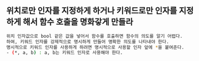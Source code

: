 ## 위치로만 인자를 지정하게 하거나 키워드로만 인자를 지정하게 해서 함수 호출을 명화갛게 만들라
```bash
위치 인자값으로 bool 같은 값을 넣어서 함수를 호출하면 함수의 의도를 알기 어렵다.
하여, 키워드 인자를 강제적으로 명시하게 만들어 명확한 의도를 나타내야 한다.
명시적으로 키워드 인자를 사용하게 하려면 명시적으로 사용할 인자 앞에 *을 붙여준다.
- (*, a, b) : a, b는 키워드 인자로 사용해야 한다.
```